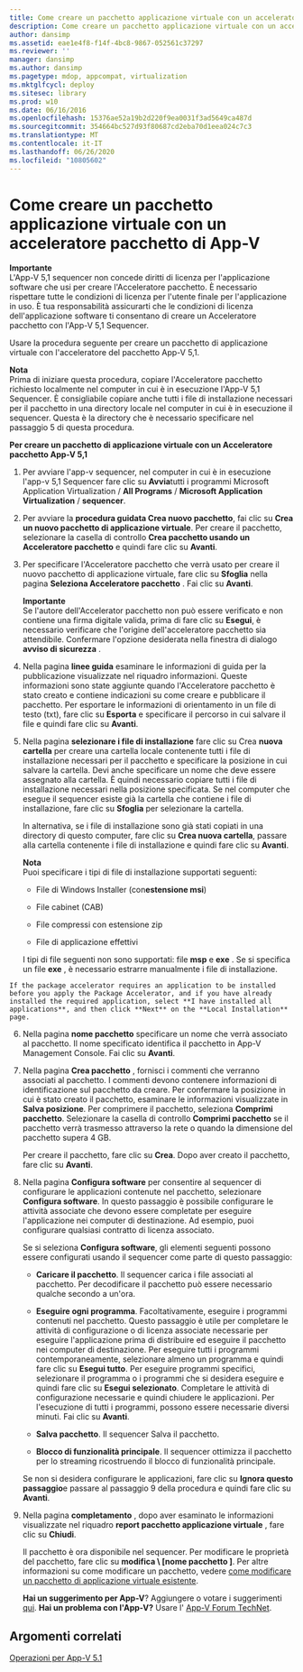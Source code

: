 ```yaml
---
title: Come creare un pacchetto applicazione virtuale con un acceleratore pacchetto di App-V
description: Come creare un pacchetto applicazione virtuale con un acceleratore pacchetto di App-V
author: dansimp
ms.assetid: eae1e4f8-f14f-4bc8-9867-052561c37297
ms.reviewer: ''
manager: dansimp
ms.author: dansimp
ms.pagetype: mdop, appcompat, virtualization
ms.mktglfcycl: deploy
ms.sitesec: library
ms.prod: w10
ms.date: 06/16/2016
ms.openlocfilehash: 15376ae52a19b2d220f9ea0031f3ad5649ca487d
ms.sourcegitcommit: 354664bc527d93f80687cd2eba70d1eea024c7c3
ms.translationtype: MT
ms.contentlocale: it-IT
ms.lasthandoff: 06/26/2020
ms.locfileid: "10805602"
---
```

# Come creare un pacchetto applicazione virtuale con un acceleratore pacchetto di App-V


**Importante**  
L'App-V 5,1 sequencer non concede diritti di licenza per l'applicazione software che usi per creare l'Acceleratore pacchetto. È necessario rispettare tutte le condizioni di licenza per l'utente finale per l'applicazione in uso. È tua responsabilità assicurarti che le condizioni di licenza dell'applicazione software ti consentano di creare un Acceleratore pacchetto con l'App-V 5,1 Sequencer.



Usare la procedura seguente per creare un pacchetto di applicazione virtuale con l'acceleratore del pacchetto App-V 5,1.

**Nota**  
Prima di iniziare questa procedura, copiare l'Acceleratore pacchetto richiesto localmente nel computer in cui è in esecuzione l'App-V 5,1 Sequencer. È consigliabile copiare anche tutti i file di installazione necessari per il pacchetto in una directory locale nel computer in cui è in esecuzione il sequencer. Questa è la directory che è necessario specificare nel passaggio 5 di questa procedura.



**Per creare un pacchetto di applicazione virtuale con un Acceleratore pacchetto App-V 5,1**

1.  Per avviare l'app-v sequencer, nel computer in cui è in esecuzione l'app-v 5,1 Sequencer fare clic su **Avvia**tutti i programmi Microsoft Application Virtualization  /  **All Programs**  /  **Microsoft Application Virtualization**  /  **sequencer**.

2.  Per avviare la **procedura guidata Crea nuovo pacchetto**, fai clic su **Crea un nuovo pacchetto di applicazione virtuale**. Per creare il pacchetto, selezionare la casella di controllo **Crea pacchetto usando un Acceleratore pacchetto** e quindi fare clic su **Avanti**.

3.  Per specificare l'Acceleratore pacchetto che verrà usato per creare il nuovo pacchetto di applicazione virtuale, fare clic su **Sfoglia** nella pagina **Seleziona Acceleratore pacchetto** . Fai clic su **Avanti**.

    **Importante**  
    Se l'autore dell'Accelerator pacchetto non può essere verificato e non contiene una firma digitale valida, prima di fare clic su **Esegui**, è necessario verificare che l'origine dell'acceleratore pacchetto sia attendibile. Confermare l'opzione desiderata nella finestra di dialogo **avviso di sicurezza** .



4.  Nella pagina **linee guida** esaminare le informazioni di guida per la pubblicazione visualizzate nel riquadro informazioni. Queste informazioni sono state aggiunte quando l'Acceleratore pacchetto è stato creato e contiene indicazioni su come creare e pubblicare il pacchetto. Per esportare le informazioni di orientamento in un file di testo (txt), fare clic su **Esporta** e specificare il percorso in cui salvare il file e quindi fare clic su **Avanti**.

5.  Nella pagina **selezionare i file di installazione** fare clic su Crea **nuova cartella** per creare una cartella locale contenente tutti i file di installazione necessari per il pacchetto e specificare la posizione in cui salvare la cartella. Devi anche specificare un nome che deve essere assegnato alla cartella. È quindi necessario copiare tutti i file di installazione necessari nella posizione specificata. Se nel computer che esegue il sequencer esiste già la cartella che contiene i file di installazione, fare clic su **Sfoglia** per selezionare la cartella.

    In alternativa, se i file di installazione sono già stati copiati in una directory di questo computer, fare clic su **Crea nuova cartella**, passare alla cartella contenente i file di installazione e quindi fare clic su **Avanti**.

    **Nota**  
    Puoi specificare i tipi di file di installazione supportati seguenti:

    -   File di Windows Installer (con**estensione msi**)

    -   File cabinet (CAB)

    -   File compressi con estensione zip

    -   File di applicazione effettivi

    I tipi di file seguenti non sono supportati: file **msp** e **exe** . Se si specifica un file **exe** , è necessario estrarre manualmente i file di installazione.



~~~
If the package accelerator requires an application to be installed before you apply the Package Accelerator, and if you have already installed the required application, select **I have installed all applications**, and then click **Next** on the **Local Installation** page.
~~~

6. Nella pagina **nome pacchetto** specificare un nome che verrà associato al pacchetto. Il nome specificato identifica il pacchetto in App-V Management Console. Fai clic su **Avanti**.

7. Nella pagina **Crea pacchetto** , fornisci i commenti che verranno associati al pacchetto. I commenti devono contenere informazioni di identificazione sul pacchetto da creare. Per confermare la posizione in cui è stato creato il pacchetto, esaminare le informazioni visualizzate in **Salva posizione**. Per comprimere il pacchetto, seleziona **Comprimi pacchetto**. Selezionare la casella di controllo **Comprimi pacchetto** se il pacchetto verrà trasmesso attraverso la rete o quando la dimensione del pacchetto supera 4 GB.

   Per creare il pacchetto, fare clic su **Crea**. Dopo aver creato il pacchetto, fare clic su **Avanti**.

8. Nella pagina **Configura software** per consentire al sequencer di configurare le applicazioni contenute nel pacchetto, selezionare **Configura software**. In questo passaggio è possibile configurare le attività associate che devono essere completate per eseguire l'applicazione nei computer di destinazione. Ad esempio, puoi configurare qualsiasi contratto di licenza associato.

   Se si seleziona **Configura software**, gli elementi seguenti possono essere configurati usando il sequencer come parte di questo passaggio:

   -   **Caricare il pacchetto**. Il sequencer carica i file associati al pacchetto. Per decodificare il pacchetto può essere necessario qualche secondo a un'ora.

   -   **Eseguire ogni programma**. Facoltativamente, eseguire i programmi contenuti nel pacchetto. Questo passaggio è utile per completare le attività di configurazione o di licenza associate necessarie per eseguire l'applicazione prima di distribuire ed eseguire il pacchetto nei computer di destinazione. Per eseguire tutti i programmi contemporaneamente, selezionare almeno un programma e quindi fare clic su **Esegui tutto**. Per eseguire programmi specifici, selezionare il programma o i programmi che si desidera eseguire e quindi fare clic su **Esegui selezionato**. Completare le attività di configurazione necessarie e quindi chiudere le applicazioni. Per l'esecuzione di tutti i programmi, possono essere necessarie diversi minuti. Fai clic su **Avanti**.

   -   **Salva pacchetto**. Il sequencer Salva il pacchetto.

   -   **Blocco di funzionalità principale**. Il sequencer ottimizza il pacchetto per lo streaming ricostruendo il blocco di funzionalità principale.

   Se non si desidera configurare le applicazioni, fare clic su **Ignora questo passaggio**e passare al passaggio 9 della procedura e quindi fare clic su **Avanti**.

9. Nella pagina **completamento** , dopo aver esaminato le informazioni visualizzate nel riquadro **report pacchetto applicazione virtuale** , fare clic su **Chiudi**.

   Il pacchetto è ora disponibile nel sequencer. Per modificare le proprietà del pacchetto, fare clic su **modifica \ [nome pacchetto \]**. Per altre informazioni su come modificare un pacchetto, vedere [come modificare un pacchetto di applicazione virtuale esistente](how-to-modify-an-existing-virtual-application-package-beta.md).

   **Hai un suggerimento per App-V**? Aggiungere o votare i suggerimenti [qui](http://appv.uservoice.com/forums/280448-microsoft-application-virtualization). **Hai un problema con l'App-V?** Usare l' [App-V Forum TechNet](https://social.technet.microsoft.com/Forums/home?forum=mdopappv).

## Argomenti correlati


[Operazioni per App-V 5.1](operations-for-app-v-51.md)










